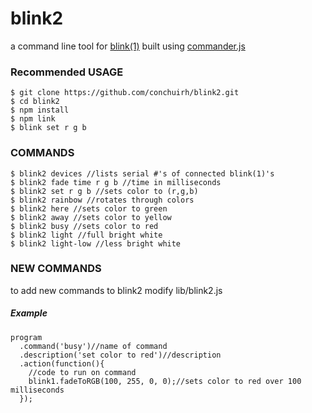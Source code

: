 # blink2
a command line tool for [blink(1)](http://thingm.com/products/blink-1.html)
built using [commander.js](http://visionmedia.github.io/commander.js/)

### Recommended USAGE
    $ git clone https://github.com/conchuirh/blink2.git
    $ cd blink2
    $ npm install
    $ npm link
    $ blink set r g b

### COMMANDS
    $ blink2 devices //lists serial #'s of connected blink(1)'s
    $ blink2 fade time r g b //time in milliseconds
    $ blink2 set r g b //sets color to (r,g,b)
    $ blink2 rainbow //rotates through colors
    $ blink2 here //sets color to green
    $ blink2 away //sets color to yellow
    $ blink2 busy //sets color to red
    $ blink2 light //full bright white
    $ blink2 light-low //less bright white

### NEW COMMANDS
to add new commands to blink2 modify lib/blink2.js
##### Example
    program
      .command('busy')//name of command
      .description('set color to red')//description
      .action(function(){
        //code to run on command
        blink1.fadeToRGB(100, 255, 0, 0);//sets color to red over 100 milliseconds
      });
